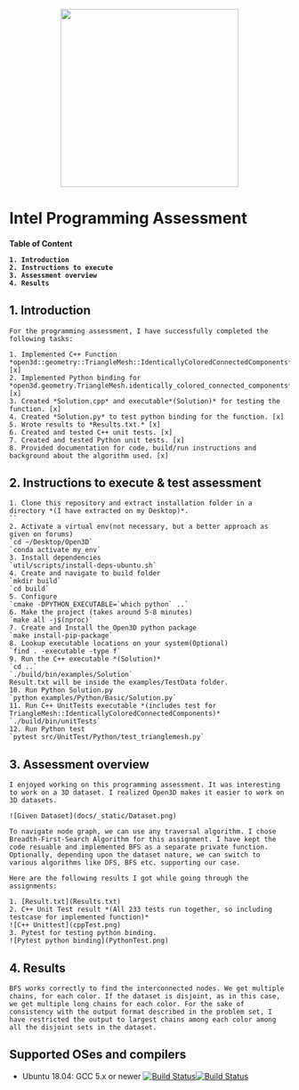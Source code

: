 <p align="center">
<img src="docs/_static/open3d_logo_horizontal.png" width="320" />
</p>

# Intel Programming Assessment

<h4>
	Table of Content

	1. Introduction
	2. Instructions to execute
	3. Assessment overview
	4. Results
</h4>


## 1. Introduction

	For the programming assessment, I have successfully completed the following tasks:

	1. Implemented C++ Function *open3d::geometry::TriangleMesh::IdenticallyColoredConnectedComponents* [x]
	2. Implemented Python binding for *open3d.geometry.TriangleMesh.identically_colored_connected_components* [x]
	3. Created *Solution.cpp* and executable*(Solution)* for testing the function. [x]
	4. Created *Solution.py* to test python binding for the function. [x]
	5. Wrote results to *Results.txt.* [x]
	6. Created and tested C++ unit tests. [x]
	7. Created and tested Python unit tests. [x]
	8. Provided documentation for code, build/run instructions and background about the algorithm used. [x]

## 2. Instructions to execute & test assessment
	1. Clone this repository and extract installation folder in a directory *(I have extracted on my Desktop)*.
	``
	2. Activate a virtual env(not necessary, but a better approach as given on forums)
	`cd ~/Desktop/Open3D`
	`conda activate my_env`
	3. Install dependencies
	`util/scripts/install-deps-ubuntu.sh`
	4. Create and navigate to build folder
	`mkdir build`
	`cd build`
	5. Configure
	`cmake -DPYTHON_EXECUTABLE=`which python` ..`
	6. Make the project (takes around 5-8 minutes)
	`make all -j$(nproc)`
	7. Create and Install the Open3D python package
	`make install-pip-package`
	8. Lookup executable locations on your system(Optional)
	`find . -executable -type f`
	9. Run the C++ executable *(Solution)*
	`cd ..`
	`./build/bin/examples/Solution`
	Result.txt will be inside the examples/TestData folder.
	10. Run Python Solution.py
	`python examples/Python/Basic/Solution.py`
	11. Run C++ UnitTests executable *(includes test for TriangleMesh::IdenticallyColoredConnectedComponents)*
	`./build/bin/unitTests`
	12. Run Python test
	`pytest src/UnitTest/Python/test_trianglemesh.py`

## 3. Assessment overview

	I enjoyed working on this programming assessment. It was interesting to work on a 3D dataset. I realized Open3D makes it easier to work on 3D datasets.

	![Given Dataset](docs/_static/Dataset.png)

	To navigate node graph, we can use any traversal algorithm. I chose Breadth-First-Search Algorithm for this assignment. I have kept the code resuable and implemented BFS as a separate private function. Optionally, depending upon the dataset nature, we can switch to various algorithms like DFS, BFS etc. supporting our case.

	Here are the following results I got while going through the assignments:
	
	1. [Result.txt](Results.txt)
	2. C++ Unit Test result *(All 233 tests run together, so including testcase for implemented function)*
	![C++ Unittest](cppTest.png)
	3. Pytest for testing python binding.
	![Pytest python binding](PythonTest.png)

## 4. Results
	BFS works correctly to find the interconnected nodes. We get multiple chains, for each color. If the dataset is disjoint, as in this case, we get multiple long chains for each color. For the sake of consistency with the output format described in the problem set, I have restricted the output to largest chains among each color among all the disjoint sets in the dataset.

	
	
	
	

## Supported OSes and compilers

* Ubuntu 18.04: GCC 5.x or newer [![Build Status](https://travis-ci.org/intel-isl/Open3D.svg?branch=master)](https://travis-ci.org/intel-isl/Open3D)[![Build Status](http://img.shields.io/travis/badges/badgerbadgerbadger.svg?style=flat-square)](https://travis-ci.org/badges/badgerbadgerbadger)